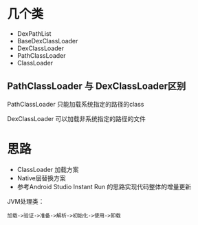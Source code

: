 # 几个类
* DexPathList
* BaseDexClassLoader
* DexClassLoader
* PathClassLoader
* ClassLoader

## PathClassLoader 与 DexClassLoader区别

PathClassLoader 只能加载系统指定的路径的class

DexClassLoader 可以加载非系统指定的路径的文件

# 思路

* ClassLoader 加载方案
* Native层替换方案
* 参考Android Studio Instant Run 的思路实现代码整体的增量更新


JVM处理类：

	加载->验证->准备->解析->初始化->使用->卸载



